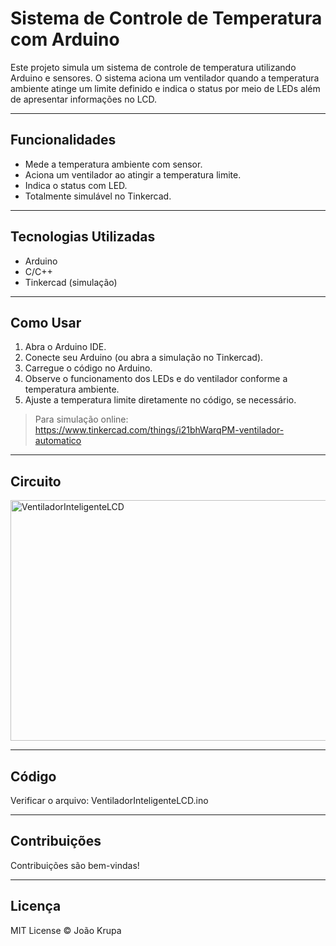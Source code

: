 # Sistema de Controle de Temperatura com Arduino

Este projeto simula um sistema de controle de temperatura utilizando Arduino e sensores. O sistema aciona um ventilador quando a temperatura ambiente atinge um limite definido e indica o status por meio de LEDs além de apresentar informações no LCD.

---

## Funcionalidades

- Mede a temperatura ambiente com sensor.
- Aciona um ventilador ao atingir a temperatura limite.
- Indica o status com LED.
- Totalmente simulável no Tinkercad.

---

## Tecnologias Utilizadas

- Arduino
- C/C++
- Tinkercad (simulação)

---

## Como Usar

1. Abra o Arduino IDE.
2. Conecte seu Arduino (ou abra a simulação no Tinkercad).
3. Carregue o código no Arduino.
4. Observe o funcionamento dos LEDs e do ventilador conforme a temperatura ambiente.
5. Ajuste a temperatura limite diretamente no código, se necessário.

> Para simulação online: https://www.tinkercad.com/things/i21bhWarqPM-ventilador-automatico

---
## Circuito
<img width="755" height="385" alt="VentiladorInteligenteLCD" src="https://github.com/user-attachments/assets/1e8ef21f-6edd-400c-bf78-d4d6989165da" />

---
## Código
Verificar o arquivo: VentiladorInteligenteLCD.ino

---

## Contribuições

Contribuições são bem-vindas!  

---

## Licença

MIT License © João Krupa
